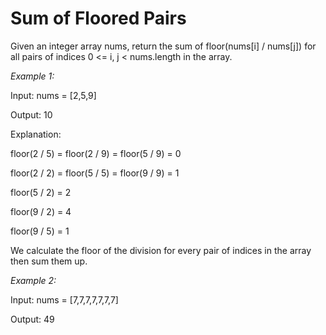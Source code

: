 # Sum of Floored Pairs

Given an integer array nums, return the sum of floor(nums[i] / nums[j]) for all pairs of indices 0 <= i, j < nums.length in the array. 

*Example 1:*

Input: nums = [2,5,9]

Output: 10

Explanation:

floor(2 / 5) = floor(2 / 9) = floor(5 / 9) = 0

floor(2 / 2) = floor(5 / 5) = floor(9 / 9) = 1

floor(5 / 2) = 2

floor(9 / 2) = 4

floor(9 / 5) = 1

We calculate the floor of the division for every pair of indices in the array then sum them up.

*Example 2:*

Input: nums = [7,7,7,7,7,7,7]

Output: 49